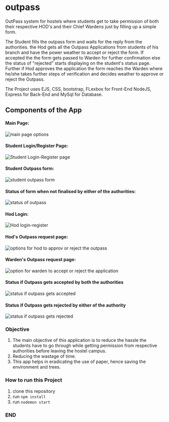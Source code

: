 # outpass

OutPass system for hostels where students get to take permission of both their respective HOD's and their Chief Wardens just by filling up a simple form.

The Student fills the outpass form and waits for the reply from the authorities. the Hod gets all the Outpass Applications from students of his branch and have the power weather to accept or reject the form. If accepted the the form gets passed to Warden for further confirmation else the status of "rejected" starts displaying on the student's status page. Further if Hod approves the application the form reaches the Warden where he/she takes further steps of verification and decides weather to approve or reject the Outpass.

The Project uses EJS, CSS, bootstrap, FLexbox for Front-End NodeJS, Express for Back-End and MySql for Database.


## Components of the App


#### Main Page:

![main page options](https://user-images.githubusercontent.com/39849261/70558542-18580280-1bab-11ea-94b7-562bbaadd8ea.png)


#### Student Login/Register Page:

![Student Login-Register page](https://user-images.githubusercontent.com/39849261/70559512-cdd78580-1bac-11ea-96a1-cbe7fd5e0452.png)


#### Student Outpass form:

![student outpass form](https://user-images.githubusercontent.com/39849261/70558646-49383780-1bab-11ea-9272-d2948b09afac.png)


#### Status of form when not finalised by either of the authorities:

![status of outpass](https://user-images.githubusercontent.com/39849261/70558695-67059c80-1bab-11ea-93ed-a19a73048f07.png)


#### Hod Login:

![Hod login-register](https://user-images.githubusercontent.com/39849261/70558808-a03e0c80-1bab-11ea-9873-f30f02674817.png)


#### Hod's Outpass request page:

![options for hod to approv or reject the outpass](https://user-images.githubusercontent.com/39849261/70558947-d1b6d800-1bab-11ea-9503-c8048af084bd.png)


#### Warden's Outpass request page:

![option for warden to accept or reject the application](https://user-images.githubusercontent.com/39849261/70559217-42f68b00-1bac-11ea-840e-bf36e0772f3d.png)


#### Status if Outpass gets accepted by both the authorities

![status if outpass gets accepted](https://user-images.githubusercontent.com/39849261/70559331-7507ed00-1bac-11ea-84cc-d165d32343a8.png)


#### Status if Outpass gets rejected by either of the authority

![status if outpass gets rejected ](https://user-images.githubusercontent.com/39849261/70559423-9c5eba00-1bac-11ea-8b48-c96f1da6487c.png)

### Objective

1. The main objective of this application is to reduce the hassle the students have to go through while getting permission from respective authorities before leaving the hostel campus.
2. Reducing the wastage of time.
3. This app helps in eradicating the use of paper, hence saving the environment and trees.

### How to run this Project
1. clone this repository
2. run `npm install`
3. run `nodemon start`

### END ###
